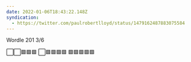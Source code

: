 ```yaml
---
date: 2022-01-06T18:43:22.148Z
syndication:
  - https://twitter.com/paulrobertlloyd/status/1479162487883075584
---
```

Wordle 201 3/6

⬜️⬜️🟩🟩🟩
⬜️🟩🟩🟩🟩
🟩🟩🟩🟩🟩
